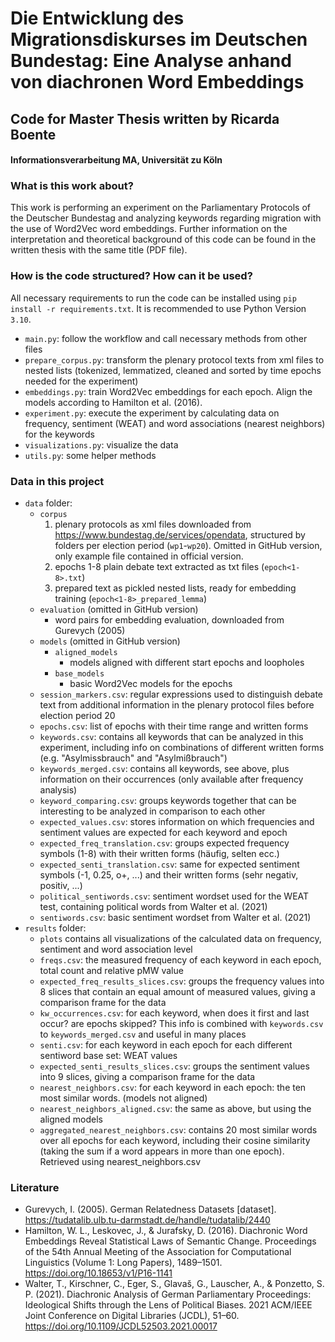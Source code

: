 # Die Entwicklung des Migrationsdiskurses im Deutschen Bundestag: Eine Analyse anhand von diachronen Word Embeddings
## Code for Master Thesis written by Ricarda Boente
#### Informationsverarbeitung MA, Universität zu Köln

### What is this work about?
This work is performing an experiment on the Parliamentary Protocols of the Deutscher Bundestag and analyzing keywords 
regarding migration with the use of Word2Vec word embeddings.
Further information on the interpretation and theoretical background of this code can be found in the written thesis 
with the same title (PDF file).

### How is the code structured? How can it be used?
All necessary requirements to run the code can be installed using ```pip install -r requirements.txt```. 
It is recommended to use Python Version ```3.10```.

- ```main.py```: follow the workflow and call necessary methods from other files
- ```prepare_corpus.py```: transform the plenary protocol texts from xml files to nested lists (tokenized, lemmatized, 
cleaned and sorted by time epochs needed for the experiment)
- ```embeddings.py```: train Word2Vec embeddings for each epoch. Align the models according to Hamilton et al. (2016).
- ```experiment.py```: execute the experiment by calculating data on frequency, sentiment (WEAT) and word associations 
(nearest neighbors) for the keywords
- ```visualizations.py```: visualize the data
- ```utils.py```: some helper methods
### Data in this project
- ```data``` folder:
  - ```corpus```
    1. plenary protocols as xml files downloaded from https://www.bundestag.de/services/opendata, structured by folders per 
    election period (```wp1```-```wp20```). Omitted in GitHub version, only example file contained in official version.
    2. epochs 1-8 plain debate text extracted as txt files (```epoch<1-8>.txt```)
    3. prepared text as pickled nested lists, ready for embedding training (```epoch<1-8>_prepared_lemma```)
  - ```evaluation``` (omitted in GitHub version)
    - word pairs for embedding evaluation, downloaded from Gurevych (2005)
  - ```models``` (omitted in GitHub version)
    - ```aligned_models```
      - models aligned with different start epochs and loopholes
    - ```base_models```
      - basic Word2Vec models for the epochs
  - ```session_markers.csv```: regular expressions used to distinguish debate text from additional information in the 
  plenary protocol files before election period 20
  - ```epochs.csv```: list of epochs with their time range and written forms
  - ```keywords.csv```: contains all keywords that can be analyzed in this experiment, including info on combinations of 
  different written forms (e.g. "Asylmissbrauch" and "Asylmißbrauch")
  - ```keywords_merged.csv```: contains all keywords, see above, plus information on their occurrences (only available 
  after frequency analysis)
  - ```keyword_comparing.csv```: groups keywords together that can be interesting to be analyzed in comparison to each 
  other
  - ```expected_values.csv```: stores information on which frequencies and sentiment values are expected for each 
  keyword and epoch
  - ```expected_freq_translation.csv```: groups expected frequency symbols (1-8) with their written forms 
  (häufig, selten ecc.)
  - ```expected_senti_translation.csv```: same for expected sentiment symbols (-1, 0.25, o+, ...) and their written 
  forms (sehr negativ, positiv, ...)
  - ```political_sentiwords.csv```: sentiment wordset used for the WEAT test, containing political words 
  from Walter et al. (2021)
  - ```sentiwords.csv```: basic sentiment wordset from Walter et al. (2021)
- ```results``` folder:
  - ```plots``` contains all visualizations of the calculated data on frequency, sentiment and word association level 
  - ```freqs.csv```: the measured frequency of each keyword in each epoch, total count and relative pMW value
  - ```expected_freq_results_slices.csv```: groups the frequency values into 8 slices that contain an equal amount of 
  measured values, giving a comparison frame for the data
  - ```kw_occurrences.csv```: for each keyword, when does it first and last occur? are epochs skipped? This info is 
  combined with ```keywords.csv``` to ```keywords_merged.csv``` and useful in many places
  - ```senti.csv```: for each keyword in each epoch for each different sentiword base set: WEAT values
  - ```expected_senti_results_slices.csv```: groups the sentiment values into 9 slices, giving a comparison frame for 
  the data  
  - ```nearest_neighbors.csv```: for each keyword in each epoch: the ten most similar words. (models not aligned)
  - ```nearest_neighbors_aligned.csv```: the same as above, but using the aligned models
  - ```aggregated_nearest_neighbors.csv```: contains 20 most similar words over all epochs for each keyword, including 
  their cosine similarity (taking the sum if a word appears in more than one epoch). 
  Retrieved using nearest_neighbors.csv

### Literature
- Gurevych, I. (2005). German Relatedness Datasets [dataset]. 
https://tudatalib.ulb.tu-darmstadt.de/handle/tudatalib/2440
- Hamilton, W. L., Leskovec, J., & Jurafsky, D. (2016). Diachronic Word Embeddings Reveal Statistical Laws of Semantic 
Change. Proceedings of the 54th Annual Meeting of the Association for Computational Linguistics (Volume 1: Long Papers),
1489–1501. https://doi.org/10.18653/v1/P16-1141
- Walter, T., Kirschner, C., Eger, S., Glavaš, G., Lauscher, A., & Ponzetto, S. P. (2021). Diachronic Analysis of German
Parliamentary Proceedings: Ideological Shifts through the Lens of Political Biases. 2021 ACM/IEEE Joint Conference on 
Digital Libraries (JCDL), 51–60. https://doi.org/10.1109/JCDL52503.2021.00017


